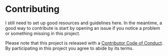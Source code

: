 # Contributing

I still need to set up good resources and guidelines here.
In the meantime, a good way to contribute is start by opening an issue if you notice a problem or something missing in this project.

Please note that this project is released with a [Contributor Code of Conduct](CODE-OF-CONDUCT.md). By participating in this project you agree to abide by its terms.
